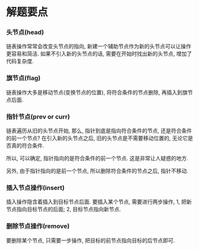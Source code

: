 # 解题要点

### 头节点(head)

链表操作常常会改变头节点的指向, 新建一个辅助节点作为新的头节点可以让操作更容易和简洁. 如果不引入新的头节点的话, 需要在开始时找出新的头节点, 增加了代码复杂度.

### 旗节点(flag)

链表操作大多是移动节点(变换节点的位置), 将符合条件的节点删除, 再插入到旗节点后面.

### 指针节点(prev or curr)

链表遍历从旧的头节点开始, 那么, 指针到底是指向符合条件的节点, 还是符合条件的前一个节点? 在引入新的头节点之后, 旧的头节点是不需要移动位置的, 无论它是否真的符合条件.

所以, 可以确定, 指针指向的是符合条件的前一个节点. 这是非常让人疑惑的地方.

另外, 由于指针指向的是前一个节点, 所以删除符合条件的节点之后, 指针不移动.

### 插入节点操作(insert)

插入操作隐含着插入到目标节点后面. 要插入某个节点, 需要进行两步操作, 1, 把新节点指向目标节点的后面; 2, 目标节点指向新节点.

### 删除节点操作(remove)

要删除某个节点, 只需要一步操作, 把目标的前节点指向目标的后节点即可.
